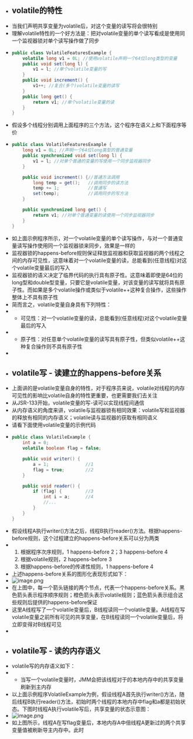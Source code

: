 - ## volatile的特性
- 当我们声明共享变量为volatile后，对这个变量的读写将会很特别
- 理解volatile特性的一个好方法是：把对volatile变量的单个读写看成是使用同一个监视器锁对单个读写操作做了同步
- ```java
  public class VolatileFeaturesExample {
      volatile long v1 = 0L; //使用volatile声明一个64位long类型的变量
      public void set(long l) {
          v1 = l; //单个volatile变量的写
      }
      public void increment() {
          v1++; //复合(多个)volatile变量的读写
      }
      public long get() {
          return v1; //单个volatile变量的读
      }
  }
  ```
- 假设多个线程分别调用上面程序的三个方法，这个程序在语义上和下面程序等价
- ```java
  public class VolatileFeaturesExample {
      long v1 = 0L; //声明一个64位long类型的普通变量
      public synchronized void set(long l) {
          v1 = l; //对单个普通的变量的写使用一个同步监视器同步
      }
  
      public void increment() {//普通方法调用
          long temp = get();   //调用同步的读方法
          temp += 1;           //普通写
          set(temp);           //调用同步的写方法
      }
  
      public synchronized long get() {
          return v1; //对单个普通变量的读使用一个同步监视器同步
      }
  }
  ```
- 如上面示例程序所示，对一个volatile变量的单个读写操作，与对一个普通变量读写操作使用同一个监视器锁来同步，效果是一样的
- 监视器锁的happens-before规则保证释放监视器和获取监视器的两个线程之间的内存可见性，这意味着对一个volatile变量的读，总能看到(任意线程)对这个volatile变量最后的写入
- 监视器锁的语义决定了临界代码的执行具有原子性。这意味着即使是64位的long型和double型变量，只要它是volatile变量，对该变量的读写就将具有原子性。而如果是多个volatile操作或类似于volatile++这种复合操作，这些操作整体上不具有原子性
- 简而言之，volatile变量自身具有下列特性：
- - 可见性：对一个volatile变量的读，总能看到(任意线程)对这个volatile变量最后的写入
- - 原子性：对任意单个volatile变量的读写具有原子性，但类似volatile++这种复合操作则不具有原子性
-
- ## volatile写 - 读建立的happens-before关系
- 上面讲的是volatile变量自身的特性，对于程序员来说，volatile对线程的内存可见性的影响比volatile自身的特性更重要，也更需要我们去关注
- 从JSR-133开始，volatile变量的写-读可以实现线程间通信
- 从内存语义的角度来讲，volatile与监视器锁有相同效果：volatile写和监视器的释放有相同的内存语义；volatile读与监视器的获取有相同语义
- 请看下面使用volatile变量的示例代码
- ```java
  public class VolatileExample {
      int a = 0;
      volatile boolean flag = false;
  
      public void writer() {
          a = 1;              //1
          flag = true;        //2
      }
  
      public void reader() {
          if (flag) {         //3
              int i = a;      //4
              //...
          }
      }
  }
  ```
- 假设线程A执行writer()方法之后，线程B执行reader()方法。根据happens-before规则，这个过程建立的happens-before关系可以分为两类
- 1. 根据程序次序规则，1 happens-before 2；3 happens-before 4
  2. 根据volatile规则，2 happens-before 3
  3. 根据happens-before的传递性规则，1 happens-before 4
- 上述happens-before关系的图形化表现形式如下：
- ![image.png](../assets/image_1642749583413_0.png)
- 在上图中，每一个箭头链接的两个节点，代表一个happens-before关系。黑色箭头表示程序顺序规则；橙色箭头表示volatile规则；蓝色箭头表示组合这些规则后提供的happens-before保证
- 这里A线程写了一个volatile变量后，B线程读同一个volatile变量。A线程在写volatile变量之前所有可见的共享变量，在B线程读同一个volatile变量后，将立即变得对B线程可见
-
- ## volatile写 - 读的内存语义
- volatile写的内存语义如下：
- - 当写一个volatile变量时，JMM会把该线程对于的本地内存中的共享变量刷新到主内存
- 以上面示例程序VolatileExample为例，假设线程A首先执行writer()方法，随后线程B执行reader()方法，初始时两个线程的本地内存中flag和a都是初始状态。下图时线程A执行volatile写后，共享变量的状态示意图：
- ![image.png](../assets/image_1642749901268_0.png)
- 如上图所示，线程A在写flag变量后，本地内存A中倍线程A更新过的两个共享变量值被刷新导主内存中。此时
